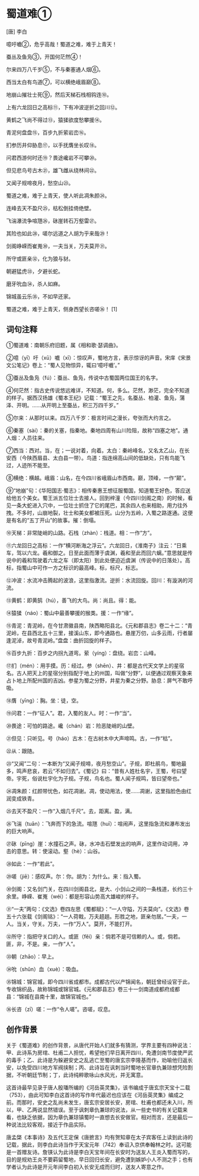 # 蜀道难①

[唐] 李白

噫吁嚱②，危乎高哉！蜀道之难，难于上青天！

蚕丛及鱼凫③，开国何茫然④！

尔来四万八千岁⑤，不与秦塞通人烟⑥。

西当太白有鸟道⑦，可以横绝峨眉巅⑧。

地崩山摧壮士死⑨，然后天梯石栈相钩连⑩。

上有六龙回日之高标⑪，下有冲波逆折之回川⑫。

黄鹤之飞尚不得过⑬，猿猱欲度愁攀援⑭。

青泥何盘盘⑮，百步九折萦岩峦⑯。

扪参历井仰胁息⑰，以手抚膺坐长叹⑱。

问君西游何时还⑲？畏途巉岩不可攀⑳。

但见悲鸟号古木㉑，雄飞雌从绕林间㉒。

又闻子规啼夜月，愁空山㉓。

蜀道之难，难于上青天，使人听此凋朱颜㉔。

连峰去天不盈尺㉕，枯松倒挂倚绝壁。

飞湍瀑流争喧豗㉖，砯崖转石万壑雷㉗。

其险也如此㉘，嗟尔远道之人胡为乎来哉㉙！

剑阁峥嵘而崔嵬㉚，一夫当关，万夫莫开㉛。

所守或匪亲㉜，化为狼与豺。

朝避猛虎㉝，夕避长蛇。

磨牙吮血㉞，杀人如麻。

锦城虽云乐㉟，不如早还家。

蜀道之难，难于上青天，侧身西望长咨嗟㊱！ [1]

## 词句注释

①蜀道难：南朝乐府旧题，属《相和歌·瑟调曲》。

②噫（yī）吁（xū）嚱（xī）：惊叹声，蜀地方言，表示惊讶的声音。宋庠《宋景文公笔记》卷上：“蜀人见物惊异，辄曰‘噫吁嚱’。”

③蚕丛及鱼凫（fú）：蚕丛、鱼凫，传说中古蜀国两位国王的名字。

④何茫然：指古史传说悠远难详，不知道。何，多么。茫然，渺茫，完全不知道的样子。据西汉扬雄《蜀本王纪》记载：“蜀王之先，名蚕丛、柏灌、鱼凫，蒲泽、开明。……从开明上至蚕丛，积三万四千岁。”

⑤尔来：从那时以来。四万八千岁：极言时间之漫长，夸张而大约言之。

⑥秦塞（sài）：秦的关塞，指秦地。秦地四周有山川险阻，故称“四塞之地”。通人烟：人员往来。

⑦西当：西对。当，在；一说对着，向着。太白：秦岭峰名，又名太乙山，在长安西（今陕西眉县、太白县一带）。鸟道：指连绵高山间的低缺处，只有鸟能飞过，人迹所不能至。

⑧横绝：横越。峨眉：山名，在今四川省峨眉山市西南。巅，顶峰，一作“颠”。

⑨“地崩”句：《华阳国志·蜀志》：相传秦惠王想征服蜀国，知道蜀王好色，答应送给他五个美女。蜀王派五位壮士去接人。回到梓潼（今四川剑阁之南）的时候，看见一条大蛇进入穴中，一位壮士抓住了它的尾巴，其余四人也来相助，用力往外拽。不多时，山崩地裂，壮士和美女都被压死。山分为五岭，入蜀之路遂通。这便是有名的“五丁开山”的故事。摧：倒塌。

⑩天梯：非常陡峭的山路。石栈（zhàn）：栈道。相：一作“方”。

⑪六龙回日之高标：一作“横河断海之浮云”。六龙回日，《淮南子》注云：“日乘车，驾以六龙。羲和御之。日至此面而薄于虞渊，羲和至此而回六螭。”意思就是传说中的羲和驾驶着六龙之车（即太阳）到此处便迫近虞渊（传说中的日落处）。高标，指蜀山中可作一方之标识的最高峰。标，标尺，标志。

⑫冲波：水流冲击腾起的波浪，这里指激流。逆折：水流回旋。回川：有漩涡的河流。

⑬黄鹤：即黄鹄（hú），善飞的大鸟。尚：尚且。得：能。

⑭猿猱（náo）：蜀山中最善攀援的猴类。援：一作“缘”。

⑮青泥：青泥岭，在今甘肃徽县南，陕西略阳县北。《元和郡县志》卷二十二：“青泥岭，在县西北五十三里，接溪山东，即今通路也。悬崖万仞，山多云雨，行者屡逢泥淖，故号青泥岭。”盘盘：曲折回旋的样子。

⑯百步九折：百步之内拐九道弯。萦（yíng）：盘绕。岩峦：山峰。

⑰扪（mén）：用手摸。历：经过。参（shēn）、井：都是古代天文学上的星宿名。古人把天上的星宿分别指配于地上的州国，叫做“分野”，以便通过观察天象来占卜地上所配州国的吉凶。参星为蜀之分野，井星为秦之分野。胁息：屏气不敢呼吸。

⑱膺（yīng）：胸。坐：徒，空。

⑲问君：一作“征人”。君，入蜀的友人。时：一作“当”。

⑳畏途：可怕的路途。巉（chán）岩：险恶陡峭的山壁。

㉑但见：只听见。号（háo）古木：在古树木中大声啼鸣。古，一作“枯”。

㉒从：跟随。

㉓“又闻”二句：一本断为“又闻子规啼，夜月愁空山”。子规，即杜鹃鸟，蜀地最多，鸣声悲哀，若云“不如归去”。《蜀记》曰：“昔有人姓杜名宇，王蜀，号曰望帝。宇死，俗说杜宇化为子规。子规，鸟名也。蜀人闻子规鸣，皆曰望帝也。”

㉔凋朱颜：红颜带忧色，如花凋谢。凋，使动用法，使……凋谢，这里指脸色由红润变成铁青。

㉕去天不盈尺：一作“入烟几千尺”。去，距离。盈，满。

㉖飞湍（tuān）：飞奔而下的急流。喧豗（huī）：喧闹声，这里指急流和瀑布发出的巨大响声。

㉗砯（pīng）崖：水撞石之声。砯，水冲击石壁发出的响声，这里作动词用，冲击的意思。转：使滚动。壑（hè）：山谷。

㉘如此：一作“若此”。

㉙嗟（jiē）：感叹声。尔：你。胡为：为什么。来：指入蜀。

㉚剑阁：又名剑门关，在四川剑阁县北，是大、小剑山之间的一条栈道，长约三十余里。峥嵘、崔嵬（wéi）：都是形容山势高大雄峻的样子。

㉛“一夫”两句：《文选》卷四左思《蜀都赋》：“一人守隘，万夫莫向”。《文选》卷五十六张载《剑阁铭》：“一人荷戟，万夫趦趄。形胜之地，匪亲勿居。”一夫，一人。当关，守关。万夫，一作“万人”。莫开，不能打开。

㉜所守：指把守关口的人。或匪（fěi）亲：倘若不是可信赖的人。或，倘若。匪，非，不是。亲，一作“人”。

㉝朝（zhāo）：早上。

㉞吮（shǔn）血（xuè）：吸血。

㉟锦城：锦官城，即今四川省成都市。成都古代以产锦闻名，朝廷曾经设官于此，专收锦织品，故称锦城或锦官城。《元和郡县志》卷三十一剑南道成都府成都县：“锦城在县南十里，故锦官城也。”

㊱长咨（zī）嗟：一作“令人嗟”。咨嗟，叹息。

## 创作背景

关于《蜀道难》的创作背景，从唐代开始人们就多有猜测，学界主要有四种说法：甲、此诗系为房琯、杜甫二人担忧，希望他们早日离开四川，免遭剑南节度使严武的毒手；乙、此诗是为躲避安史之乱逃亡至蜀的唐玄宗李隆基而作，劝喻他归返长安，以免受四川地方军阀挟制；丙、此诗旨在讽刺当时蜀地长官章仇兼琼想凭险割据，不听朝廷节制；丁，此诗纯粹歌咏山水风光，并无寓意。

这首诗最早见录于唐人殷璠所编的《河岳英灵集》，该书编成于唐玄宗天宝十二载（753），由此可知李白这首诗的写作年代最迟也应该在《河岳英灵集》编成之前。而那时，安史之乱尚未发生，唐玄宗安居长安，房琯、杜甫也都还未入川，所以，甲、乙两说显然错误。至于讽刺章仇兼琼的说法，从一些史书的有关记载来看，也缺乏依据，因为章仇兼琼镇蜀时一直想去长安做官。相对而言，还是最后一种说法比较客观，接近于作品实际。

唐孟棨《本事诗》及五代王定保《唐摭言》均有贺知章在太子宾客任上读到此诗的记载，据此，则李白此诗当作于天宝元年（742）奉诏入京供奉翰林之时。这可能是一首赠友诗。詹锳认为此诗是李白天宝年间在长安时为送友人王炎入蜀而写的，目的是规劝王炎不要羁留蜀地，早日回归长安，避免遭到嫉妒小人不测之手；也有学者认为此诗是开元年间李白初入长安无成而归时，送友人寄意之作。
